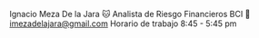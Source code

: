 Ignacio Meza De la Jara 🐱
Analista de Riesgo Financieros BCI 🏦
imezadelajara@gmail.com
Horario de trabajo 8:45 - 5:45 pm
